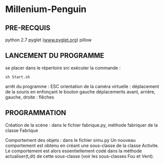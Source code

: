 # Millenium-Penguin

## PRE-RECQUIS

python 2.7
pyglet (www.pyglet.org)
pillow

## LANCEMENT DU PROGRAMME

se placer dans le répertoire src
exécuter la commande :

```
sh Start.sh
```

arrêt du programme                          : ESC
orientation de la caméra virtuelle          : déplacement de la souris en enfonçant le bouton gauche
déplacements avant, arrière, gauche, droite : flêches

## PROGRAMMATION

Création de la scène : dans le fichier fabrique.py, méthode fabriquer de la classe Fabrique

Comportement des objets : dans le fichier simu.py
Un nouveau comportement est obtenu en créant une sous-classe de la classe Activite.
Le comportement est alors essentiellement codé dans la méthode actualiser(t,dt) de cette sous-classe (voir les sous-classes Fou et Vent).






